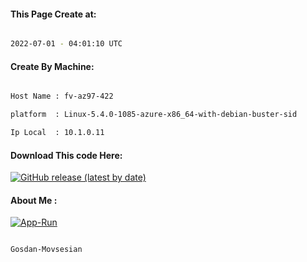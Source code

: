 
   
#### This Page Create at:

```bash

2022-07-01 - 04:01:10 UTC

```

#### Create By Machine:

```bash

Host Name : fv-az97-422

platform  : Linux-5.4.0-1085-azure-x86_64-with-debian-buster-sid

Ip Local  : 10.1.0.11

```
#### Download This code Here:

[![GitHub release (latest by date)](https://img.shields.io/github/v/release/Gosdan-Movsesian/Gosdan?style=for-the-badge&label=Download)](https://github.com/Gosdan-Movsesian/Gosdan/releases) 

</p> 

#### About Me :

[![App-Run](https://github.com/Gosdan-Movsesian/Gosdan/actions/workflows/App-Run.yml/badge.svg)](https://github.com/Gosdan-Movsesian/Gosdan/actions/workflows/App-Run.yml)

```bash

Gosdan-Movsesian

```

